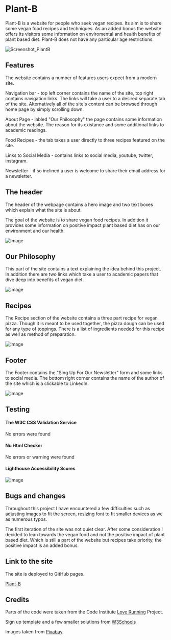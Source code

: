 # Plant-B
Plant-B is a website for people who seek vegan recipes. Its aim is to share some vegan food recipes and techniques. 
As an added bonus the website offers its visitors some information on enviromental and health benefits of plant based diet.
Plant-B does not have any particular age restrictions. 

![Screenshot_PlantB](https://user-images.githubusercontent.com/104979865/178318924-ec3c8776-9544-4c5e-8aa6-73bb13335958.png)

<h2>Features</h2>

The website contains a number of features users expect from a modern site.

Navigation bar - top left corner contains the name of the site, top right contains navigation links. The links will take a user to a desired separate tab of the site. Alternatively all of the site's content can be browsed through home page by simply scrolling down.

About Page - labled "Our Philosophy" the page contains some information about the website. The reason for its existance and some additional links to academic readings. 

Food Recipes - the tab takes a user directly to three recipes featured on the site. 

Links to Social Media - contains links to social media, youtube, twitter, instagram.

Newsletter - if so inclined a user is welcome to share their email address for a newsletter.

<h2>The header</h2>

The header of the webpage contains a hero image and two text boxes which explain what the site is about.

The goal of the website is to share vegan food recipes. In addition it provides some information on positive impact plant based diet has on our environment and our health.

![image](https://user-images.githubusercontent.com/104979865/180090672-84ba6c71-1da8-4f82-909b-6a8a3de447de.png)

<h2>Our Philosophy</h2>

This part of the site contains a text explaining the idea behind this project. In addition there are two links which take a user to academic papers that dive deep into benefits of vegan diet. 

![image](https://user-images.githubusercontent.com/104979865/180090884-e1dcfba7-7fdf-4385-a5bd-2d6a79b9952f.png)


<h2>Recipes</h2>

The Recipe section of the website contains a three part recipe for vegan pizza. Though it is meant to be used together, the pizza dough can be used for any type of toppings. There is a list of ingredients needed for this recipe as well as method of preparation.   

![image](https://user-images.githubusercontent.com/104979865/180091036-57da423c-93f5-4e49-a33e-c7ea08100c38.png)


<h2>Footer</h2>

The Footer contains the "Sing Up For Our Newsletter" form and some links to social media. The bottom right corner contains the name of the author of the site which is a clickable to LinkedIn.

![image](https://user-images.githubusercontent.com/104979865/180091148-ff38b0b2-f0f8-47fd-853f-b149a7f9f2e4.png)


<h2>Testing</h2>

<h4>The W3C CSS Validation Service</h4>

No errors were found

<h4>Nu Html Checker</h4>

No errors or warning were found

<h4>Lighthouse Accessibility Scores</h4> 

![image](https://user-images.githubusercontent.com/104979865/180092056-4b9921b3-e2e9-4f8c-b83c-0375304bfb78.png)

<h2>Bugs and changes</h2>

Throughout this project I have encountered a few difficulties such as adjusting images to fit the screen, resizing font to fit smaller devices as we as numerous typos. 

The first iteration of the site was not quiet clear. After some consideration I decided to lean towards the vegan food and not the positive impact of plant based diet. Which is still a part of the website but recipes take priority, the positive impact is an added bonus. 

<h2>Link to the site</h2>

The site is deployed to GitHub pages.

<a href="https://mvv1790.github.io/Plant-B" target="_blank" rel=”noopener”>Plant-B</a>

<h2>Credits</h2>

Parts of the code were taken from the Code Institute <a href="https://mvv1790.github.io/love-running/">Love Running</a> Project.

Sign up template and a few smaller solutions from <a href="https://www.w3schools.com" target="_blank" rel=”noopener”>W3Schools</a>

Images taken from <a href="https://pixabay.com/">Pixabay</a>




